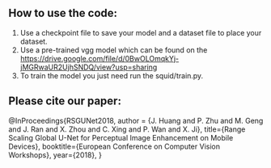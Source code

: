 ## How to use the code:
  1. Use a checkpoint file to save your model and a dataset file to  place your dataset.
  2. Use a pre-trained vgg model which can be found on the  https://drive.google.com/file/d/0BwOLOmqkYj-jMGRwaUR2UjhSNDQ/view?usp=sharing
  3. To train the model you just need run the squid/train.py.

## Please cite our paper:
@InProceedings{RSGUNet2018,
author = {J. Huang and P. Zhu and M. Geng and J. Ran and X. Zhou and C. Xing and P. Wan and X. Ji},
title={Range Scaling Global U-Net for Perceptual Image Enhancement on Mobile Devices},
booktitle={European Conference on Computer Vision Workshops},
year={2018},
}
